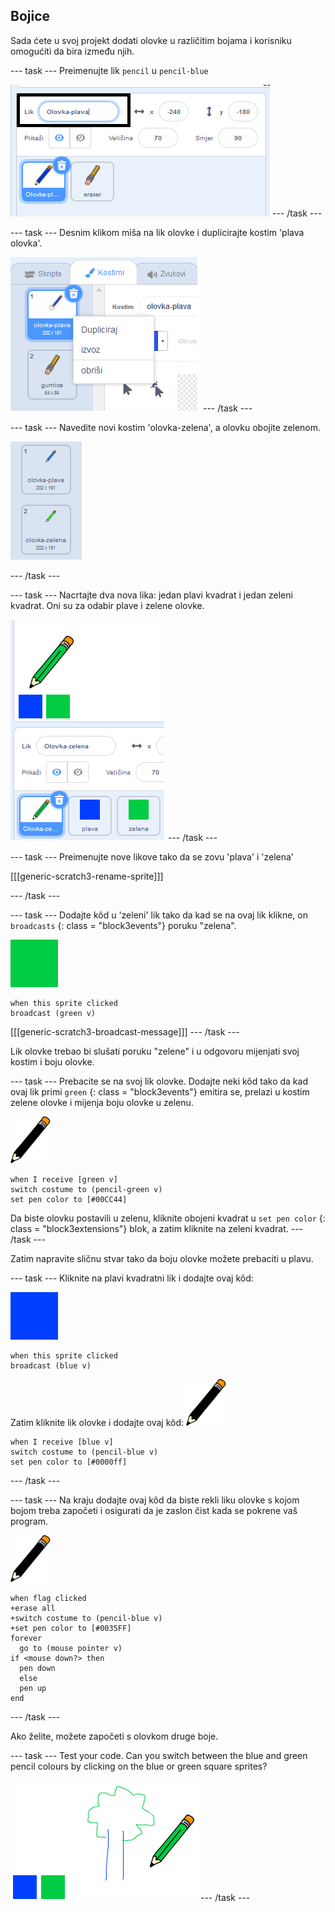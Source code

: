 ## Bojice

Sada ćete u svoj projekt dodati olovke u različitim bojama i korisniku omogućiti da bira između njih.

\--- task \--- Preimenujte lik `pencil` u `pencil-blue`

![rename-pencil](images/rename-pencil.png) \--- /task \---

\--- task \--- Desnim klikom miša na lik olovke i duplicirajte kostim 'plava olovka'.

![screenshot](images/paint-blue-duplicate.png) \--- /task \---

\--- task \--- Navedite novi kostim 'olovka-zelena', a olovku obojite zelenom.

![screenshot](images/paint-pencil-green.png)

\--- /task \---

\--- task \--- Nacrtajte dva nova lika: jedan plavi kvadrat i jedan zeleni kvadrat. Oni su za odabir plave i zelene olovke.

![screenshot](images/paint-selectors.png) \--- /task \---

\--- task \--- Preimenujte nove likove tako da se zovu 'plava' i 'zelena'

[[[generic-scratch3-rename-sprite]]]

\--- /task \---

\--- task \--- Dodajte kôd u 'zeleni' lik tako da kad se na ovaj lik klikne, on `broadcasts` {: class = "block3events"} poruku "zelena".

![green square](images/green_square.png)

```blocks3
when this sprite clicked
broadcast (green v)
```

[[[generic-scratch3-broadcast-message]]] \--- /task \---

Lik olovke trebao bi slušati poruku "zelene" i u odgovoru mijenjati svoj kostim i boju olovke.

\--- task \--- Prebacite se na svoj lik olovke. Dodajte neki kôd tako da kad ovaj lik primi `green` {: class = "block3events"} emitira se, prelazi u kostim zelene olovke i mijenja boju olovke u zelenu.

![pencil](images/pencil.png)

```blocks3
when I receive [green v]
switch costume to (pencil-green v)
set pen color to [#00CC44]
```

Da biste olovku postavili u zelenu, kliknite obojeni kvadrat u `set pen color` {: class = "block3extensions"} blok, a zatim kliknite na zeleni kvadrat. \--- /task \---

Zatim napravite sličnu stvar tako da boju olovke možete prebaciti u plavu.

\--- task \--- Kliknite na plavi kvadratni lik i dodajte ovaj kôd:

![blue_square](images/blue_square.png)

```blocks3
when this sprite clicked
broadcast (blue v)
```

Zatim kliknite lik olovke i dodajte ovaj kôd: ![pencil](images/pencil.png)

```blocks3
when I receive [blue v]
switch costume to (pencil-blue v)
set pen color to [#0000ff]
```

\--- /task \---

\--- task \--- Na kraju dodajte ovaj kôd da biste rekli liku olovke s kojom bojom treba započeti i osigurati da je zaslon čist kada se pokrene vaš program.

![pencil](images/pencil.png)

```blocks3
when flag clicked
+erase all
+switch costume to (pencil-blue v)
+set pen color to [#0035FF]
forever
  go to (mouse pointer v)
if <mouse down?> then
  pen down
  else
  pen up
end
```

\--- /task \---

Ako želite, možete započeti s olovkom druge boje.

\--- task \--- Test your code. Can you switch between the blue and green pencil colours by clicking on the blue or green square sprites?

![screenshot](images/paint-pens-test.png) \--- /task \---